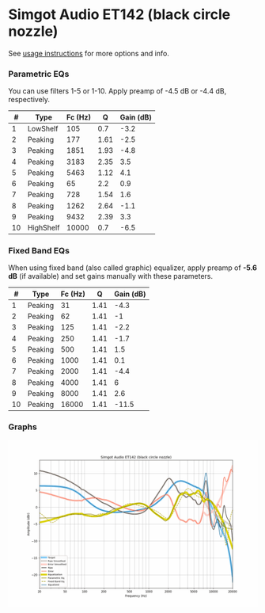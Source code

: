 # Simgot Audio ET142 (black circle nozzle)
See [usage instructions](https://github.com/jaakkopasanen/AutoEq#usage) for more options and info.

### Parametric EQs
You can use filters 1-5 or 1-10. Apply preamp of -4.5 dB or -4.4 dB, respectively.

|   # | Type      |   Fc (Hz) |    Q |   Gain (dB) |
|-----|-----------|-----------|------|-------------|
|   1 | LowShelf  |       105 | 0.7  |        -3.2 |
|   2 | Peaking   |       177 | 1.61 |        -2.5 |
|   3 | Peaking   |      1851 | 1.93 |        -4.8 |
|   4 | Peaking   |      3183 | 2.35 |         3.5 |
|   5 | Peaking   |      5463 | 1.12 |         4.1 |
|   6 | Peaking   |        65 | 2.2  |         0.9 |
|   7 | Peaking   |       728 | 1.54 |         1.6 |
|   8 | Peaking   |      1262 | 2.64 |        -1.1 |
|   9 | Peaking   |      9432 | 2.39 |         3.3 |
|  10 | HighShelf |     10000 | 0.7  |        -6.5 |

### Fixed Band EQs
When using fixed band (also called graphic) equalizer, apply preamp of **-5.6 dB** (if available) and set gains manually with these parameters.

|   # | Type    |   Fc (Hz) |    Q |   Gain (dB) |
|-----|---------|-----------|------|-------------|
|   1 | Peaking |        31 | 1.41 |        -4.3 |
|   2 | Peaking |        62 | 1.41 |        -1   |
|   3 | Peaking |       125 | 1.41 |        -2.2 |
|   4 | Peaking |       250 | 1.41 |        -1.7 |
|   5 | Peaking |       500 | 1.41 |         1.5 |
|   6 | Peaking |      1000 | 1.41 |         0.1 |
|   7 | Peaking |      2000 | 1.41 |        -4.4 |
|   8 | Peaking |      4000 | 1.41 |         6   |
|   9 | Peaking |      8000 | 1.41 |         2.6 |
|  10 | Peaking |     16000 | 1.41 |       -11.5 |

### Graphs
![](./Simgot%20Audio%20ET142%20(black%20circle%20nozzle).png)
